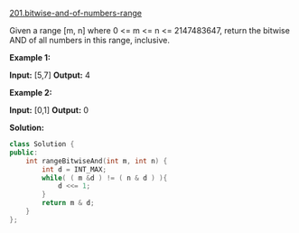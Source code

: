 [201.bitwise-and-of-numbers-range](https://leetcode.com/problems/bitwise-and-of-numbers-range/)  

Given a range \[m, n\] where 0 <= m <= n <= 2147483647, return the bitwise AND of all numbers in this range, inclusive.

**Example 1:**

**Input:** \[5,7\]
**Output:** 4

**Example 2:**

**Input:** \[0,1\]
**Output:** 0  



**Solution:**  

```cpp
class Solution {
public:
    int rangeBitwiseAnd(int m, int n) {
        int d = INT_MAX;
        while( ( m &d ) != ( n & d ) ){
            d <<= 1;
        }
        return m & d;
    }
};
```
      